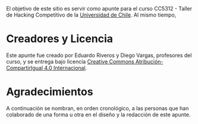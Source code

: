 El objetivo de este sitio es servir como apunte para el curso CC5312 - Taller de Hacking Competitivo de la [Universidad de Chile](https://uchile.cl).
Al mismo tiempo, 

# Creadores y Licencia

Este apunte fue creado por Eduardo Riveros y Diego Vargas, profesores del curso, y se entrega bajo licencia <a rel="license" href="http://creativecommons.org/licenses/by-sa/4.0/">Creative Commons Atribución-CompartirIgual 4.0 Internacional</a>.

# Agradecimientos

A continuación se nombran, en orden cronológico, a las personas que han colaborado de una forma u otra en el diseño y la redacción de este apunte.

